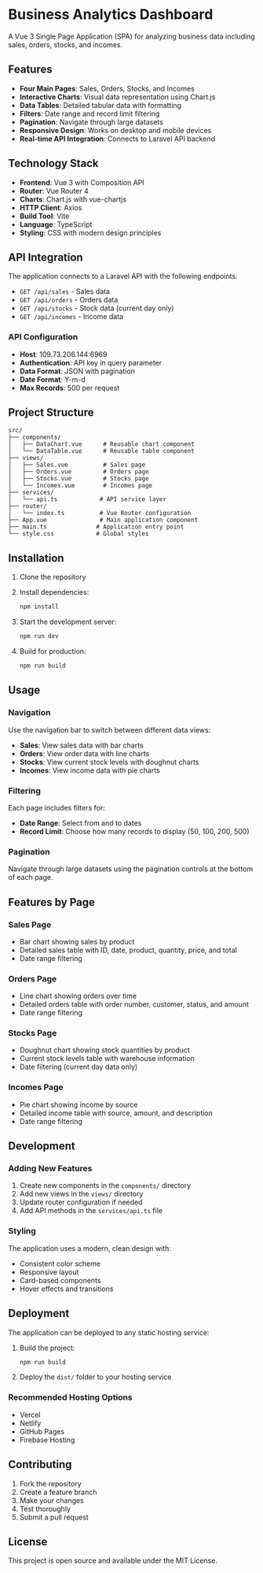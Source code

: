 # Business Analytics Dashboard

A Vue 3 Single Page Application (SPA) for analyzing business data including sales, orders, stocks, and incomes.

## Features

- **Four Main Pages**: Sales, Orders, Stocks, and Incomes
- **Interactive Charts**: Visual data representation using Chart.js
- **Data Tables**: Detailed tabular data with formatting
- **Filters**: Date range and record limit filtering
- **Pagination**: Navigate through large datasets
- **Responsive Design**: Works on desktop and mobile devices
- **Real-time API Integration**: Connects to Laravel API backend

## Technology Stack

- **Frontend**: Vue 3 with Composition API
- **Router**: Vue Router 4
- **Charts**: Chart.js with vue-chartjs
- **HTTP Client**: Axios
- **Build Tool**: Vite
- **Language**: TypeScript
- **Styling**: CSS with modern design principles

## API Integration

The application connects to a Laravel API with the following endpoints:

- `GET /api/sales` - Sales data
- `GET /api/orders` - Orders data  
- `GET /api/stocks` - Stock data (current day only)
- `GET /api/incomes` - Income data

### API Configuration

- **Host**: 109.73.206.144:6969
- **Authentication**: API key in query parameter
- **Data Format**: JSON with pagination
- **Date Format**: Y-m-d
- **Max Records**: 500 per request

## Project Structure

```
src/
├── components/
│   ├── DataChart.vue      # Reusable chart component
│   └── DataTable.vue      # Reusable table component
├── views/
│   ├── Sales.vue          # Sales page
│   ├── Orders.vue         # Orders page
│   ├── Stocks.vue         # Stocks page
│   └── Incomes.vue        # Incomes page
├── services/
│   └── api.ts            # API service layer
├── router/
│   └── index.ts          # Vue Router configuration
├── App.vue               # Main application component
├── main.ts              # Application entry point
└── style.css            # Global styles
```

## Installation

1. Clone the repository
2. Install dependencies:
   ```bash
   npm install
   ```

3. Start the development server:
   ```bash
   npm run dev
   ```

4. Build for production:
   ```bash
   npm run build
   ```

## Usage

### Navigation
Use the navigation bar to switch between different data views:
- **Sales**: View sales data with bar charts
- **Orders**: View order data with line charts
- **Stocks**: View current stock levels with doughnut charts
- **Incomes**: View income data with pie charts

### Filtering
Each page includes filters for:
- **Date Range**: Select from and to dates
- **Record Limit**: Choose how many records to display (50, 100, 200, 500)

### Pagination
Navigate through large datasets using the pagination controls at the bottom of each page.

## Features by Page

### Sales Page
- Bar chart showing sales by product
- Detailed sales table with ID, date, product, quantity, price, and total
- Date range filtering

### Orders Page
- Line chart showing orders over time
- Detailed orders table with order number, customer, status, and amount
- Date range filtering

### Stocks Page
- Doughnut chart showing stock quantities by product
- Current stock levels table with warehouse information
- Date filtering (current day data only)

### Incomes Page
- Pie chart showing income by source
- Detailed income table with source, amount, and description
- Date range filtering

## Development

### Adding New Features
1. Create new components in the `components/` directory
2. Add new views in the `views/` directory
3. Update router configuration if needed
4. Add API methods in the `services/api.ts` file

### Styling
The application uses a modern, clean design with:
- Consistent color scheme
- Responsive layout
- Card-based components
- Hover effects and transitions

## Deployment

The application can be deployed to any static hosting service:

1. Build the project:
   ```bash
   npm run build
   ```

2. Deploy the `dist/` folder to your hosting service

### Recommended Hosting Options
- Vercel
- Netlify
- GitHub Pages
- Firebase Hosting

## Contributing

1. Fork the repository
2. Create a feature branch
3. Make your changes
4. Test thoroughly
5. Submit a pull request

## License

This project is open source and available under the MIT License.
